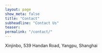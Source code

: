 ```yaml
---
layout: page
show_meta: false
title: "Contact"
subheadline: "Contact Us"
teaser: 
permalink: "/contact/"
---
```


Xinjinbo, 539 Handan Road, Yangpu, Shanghai
